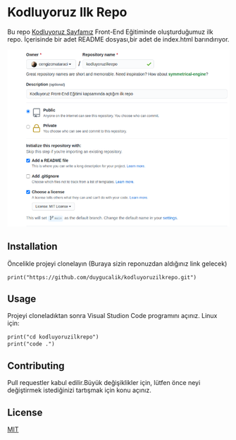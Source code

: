 # Kodluyoruz Ilk Repo

Bu repo [Kodluyoruz Sayfamız](https://www.kodluyoruz.org/) Front-End Eğitiminde oluşturduğumuz ilk repo. İçerisinde bir adet README dosyası,bir adet de index.html barındırıyor.

![resim](https://raw.githubusercontent.com/Kodluyoruz/taskforce/main/git/odev1/figures/github.png)

## **Installation**   

Öncelikle projeyi clonelayın (Buraya sizin reponuzdan aldığınız link gelecek)

``` 
print("https://github.com/duygucalik/kodluyoruzilkrepo.git")
```

## **Usage** 

Projeyi cloneladıktan sonra Visual Studion Code programını açınız.
Linux için:

``` 
print("cd kodluyoruzilkrepo")
print("code .")
```


## **Contributing**

Pull requestler kabul edilir.Büyük değişiklikler için, lütfen önce neyi değiştirmek istediğinizi tartışmak için konu açınız.


## **License**

[MIT](https://choosealicense.com/licenses/mit/)



